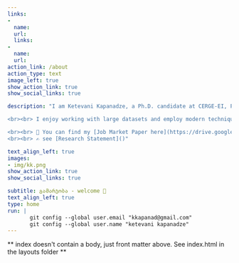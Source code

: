 ```yaml
---
links:
- 
  name: 
  url: 
  links:
- 
  name: 
  url: 
action_link: /about
action_type: text
image_left: true
show_action_link: true
show_social_links: true

description: "I am Ketevani Kapanadze, a Ph.D. candidate at CERGE-EI, Prague. I am participating in the 2022–2023 academic job market. My research interests lie in economic geography, urban & regional economics, and European integration. In 2019-2020, I was a visiting researcher at the Massachusetts Institute of Technology (MIT). In 2021, I became young economist of the year - the prize by _the Czech Economic Society_. [The award winning paper](https://drive.google.com/file/d/1clfTVJZ4ETX-mJCT7LZaJz2TztiIhL65/view?usp=sharing) is currently under R&R in _the Journal of Economic Geography_. 

<br><br> I enjoy working with large datasets and employ modern techniques to crawl data and create databases from open sources. I also work with remotely sensed images and use unconventional data sources for economic analysis - daytime & nighttime satellite images.

<br><br> 📰 You can find my [Job Market Paper here](https://drive.google.com/file/d/1eZHq7Fdql64-cpTqsWUQobQoqUtDegqf/view?usp=sharing). Do spatial concentrations of economic activities have deep historical roots in Europe? This paper explores a unique quasi-natural experiment of removing borders within cities that used to be one city in the past and then divided due to border shifts following major historical conflicts. I show that local economic activities concentrated close to the early 20th century pre-division centers after the Schengen zone was created. Besides, I find that the consumption sector and language & cultural similiarities play a salient role in defining agglomeration forces - such channels can _bring together what belongs together._
<br><br> ✍️ see [Research Statement]()"

text_align_left: true
images:
- img/kk.png
show_action_link: true
show_social_links: true

subtitle: გამარჯობა - welcome 🤝
text_align_left: true
type: home
run: |
       git config --global user.email "kkapanad@gmail.com"
       git config --global user.name "ketevani kapanadze"
---
```


** index doesn't contain a body, just front matter above.
See index.html in the layouts folder **
